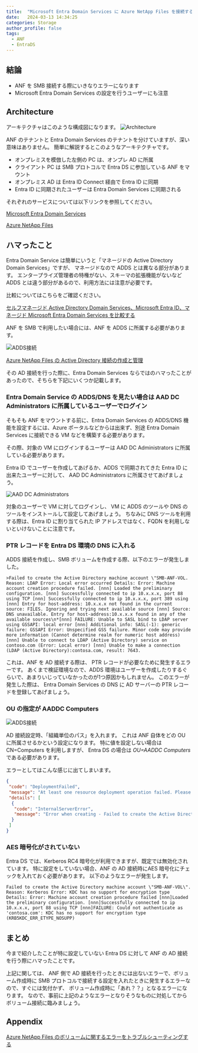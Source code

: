 ```yaml
---
title:  "Microsoft Entra Domain Services に Azure NetApp Files を接続するときにハマったこと"
date:   2024-03-13 14:34:25
categories: Storage
author_profile: false
tags:
  - ANF
  - EntraDS
---
```


## 結論

* ANF を SMB 接続する際にいきなりエラーになります
* Microsoft Entra Domain Services の設定を行うユーザーにも注意

## Architecture

アーキテクチャはこのような構成図になります。
![Architecture](/assets/article_images/2024-02-15-anf-entrads/architecture.png)

ANF のテナントと Entra Domain Services のテナントを分けていますが、深い意味はありません。
簡単に解説するとこのようなアーキテクチャです。

* オンプレミスを模倣した左側の PC は、オンプレ AD に所属
* クライアント PC は SMB プロトコルで Entra DS に参加している ANF をマウント
* オンプレミス AD は Entra ID Connect 経由で Entra ID に同期
* Entra ID に同期されたユーザーは Entra Domain Services に同期される

それぞれのサービスについては以下リンクを参照してください。

[Microsoft Entra Domain Services](https://learn.microsoft.com/ja-jp/entra/identity/domain-services/overview)

[Azure NetApp Files](https://learn.microsoft.com/ja-jp/azure/azure-netapp-files/azure-netapp-files-introduction)

## ハマったこと

Entra Domain Service は簡単にいうと「マネージドの Active Directory Domain Services」ですが、
マネージドなので ADDS とは異なる部分があります。
エンタープライズ管理者の特権がない、スキーマの拡張機能がないなど ADDS とは違う部分があるので、利用方法には注意が必要です。

比較についてはこちらをご確認ください。

[セルフマネージド Active Directory Domain Services、Microsoft Entra ID、マネージド Microsoft Entra Domain Services を比較する](https://learn.microsoft.com/ja-jp/entra/identity/domain-services/compare-identity-solutions#domain-services-and-self-managed-ad-ds)

ANF を SMB で利用したい場合には、ANF を ADDS に所属する必要があります。

![ADDS接続](/assets/article_images/2024-02-15-anf-entrads/connect-adds.png)

[Azure NetApp Files の Active Directory 接続の作成と管理](https://learn.microsoft.com/ja-jp/azure/azure-netapp-files/create-active-directory-connections)

その AD 接続を行った際に、Entra Domain Services ならではのハマったことがあったので、そちらを下記にいくつか記載します。

### Entra Domain Service の ADDS/DNS を見たい場合は AAD DC Administrators に所属しているユーザーでログイン

そもそも ANF をマウントする前に、Entra Domain Services の ADDS/DNS 機能を設定するには、Azure ポータルなどからは出来ず、別途 Entra Domain Services に接続できる VM などを構築する必要があります。

その際、対象の VM にログインするユーザーは AAD DC Administrators に所属している必要があります。

Entra ID でユーザーを作成してあげるか、ADDS で同期されてきた Entra ID に出来たユーザーに対して、 AAD DC Administrators に所属させてあげましょう。

![AAD DC Administrators](/assets/article_images/2024-02-15-anf-entrads/aaddcadministrators.png)

対象のユーザーで VM に対してログインし、 VM に ADDS のツールや DNS のツールをインストールして設定してあげましょう。
ちなみに DNS ツールを利用する際は、Entra ID に割り当てられた IP アドレスではなく、FQDN を利用しないといけないことに注意です。

### PTR レコードを Entra DS 環境の DNS に入れる

ADDS 接続を作成し、SMB ボリュームを作成する際、以下のエラーが発生しました。

```text
>Failed to create the Active Directory machine account \"SMB-ANF-VOL. Reason: LDAP Error: Local error occurred Details: Error: Machine account creation procedure failed. [nnn] Loaded the preliminary configuration. [nnn] Successfully connected to ip 10.x.x.x, port 88 using TCP [nnn] Successfully connected to ip 10.x.x.x, port 389 using [nnn] Entry for host-address: 10.x.x.x not found in the current source: FILES. Ignoring and trying next available source [nnn] Source: DNS unavailable. Entry for host-address:10.x.x.x found in any of the available sources\n*[nnn] FAILURE: Unable to SASL bind to LDAP server using GSSAPI: local error [nnn] Additional info: SASL(-1): generic failure: GSSAPI Error: Unspecified GSS failure. Minor code may provide more information (Cannot determine realm for numeric host address) [nnn] Unable to connect to LDAP (Active Directory) service on contoso.com (Error: Local error) [nnn] Unable to make a connection (LDAP (Active Directory):contosa.com, result: 7643.
```

これは、ANF を AD 接続する際は、 PTR レコードが必要なために発生するエラーです。
あくまで検証環境なので、ADDS 環境はユーザーを作成したりするぐらいで、あまりいじっていなかったのが1つ原因かもしれません。
このエラーが発生した際は、 Entra Domain Services の DNS に AD サーバーの PTR レコードを登録してあげましょう。

### OU の指定が AADDC Computers

![ADDS接続](/assets/article_images/2024-02-15-anf-entrads/connect-adds.png)

AD 接続設定時、「組織単位のパス」を入れます。
これは ANF 自体をどの OU に所属させるかという設定になります。
特に値を設定しない場合は CN=Computers を利用しますが、 Entra DS の場合は *OU=AADDC Computers* である必要があります。

エラーとしてはこんな感じに出てしまいます。

```json
{
 "code": "DeploymentFailed",
 "message": "At least one resource deployment operation failed. Please list deployment operations for details. Please see https://aka.ms/DeployOperations for usage details.",
 "details": [
  {
   "code": "InternalServerError",
   "message": "Error when creating - Failed to create the Active Directory machine account \"SMBTESTAD-D9A2\". Reason: SecD Error: ou not found Details: Error: Machine account creation procedure failed\n [ 561] Loaded the preliminary configuration.\n [ 665] Successfully connected to ip 10.x.x.x, port 88 using TCP\n [ 1039] Successfully connected to ip 10.x.x.x, port 389 using TCP\n**[ 1147] FAILURE: Specifed OU 'OU=AADDC Com' does not exist in\n** contoso.com\n. "
  }
 ]
}
```

### AES 暗号化がされていない

Entra DS では、Kerberos RC4 暗号化が利用できますが、既定では無効化されています。
特に設定をしていない場合、ANF の AD 接続時にAES 暗号化にチェックを入れておく必要があります。
以下のようなエラーが発生します。

```text
Failed to create the Active Directory machine account \"SMB-ANF-VOL\". Reason: Kerberos Error: KDC has no support for encryption type Details: Error: Machine account creation procedure failed [nnn]Loaded the preliminary configuration. [nnn]Successfully connected to ip 10.x.x.x, port 88 using TCP [nnn]FAILURE: Could not authenticate as 'contosa.com': KDC has no support for encryption type (KRB5KDC_ERR_ETYPE_NOSUPP)
```

## まとめ

今まで紹介したことが特に設定していない Entra DS に対して ANF の AD 接続を行う際にハマったことです。

上記に関しては、 ANF 側で AD 接続を行ったときには出ないエラーで、ボリューム作成時に SMB プロトコルで接続する設定を入れたときに発生するエラーなので、すぐには気付かず、
ボリューム作成時に「あれ？？」となるエラーになります。
なので、事前に上記のようなエラーとなりそうなものに対処してからボリューム接続に臨みましょう。

## Appendix

[Azure NetApp Files のボリュームに関するエラーをトラブルシューティングする](https://learn.microsoft.com/ja-jp/azure/azure-netapp-files/troubleshoot-volumes)